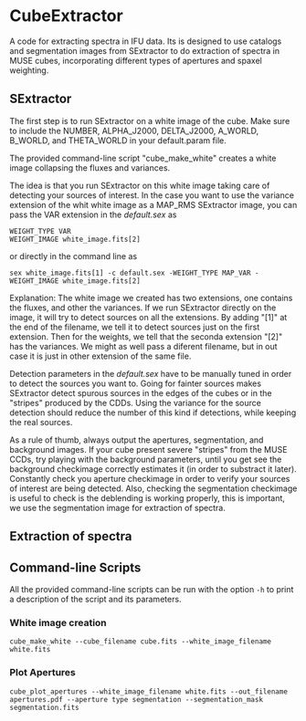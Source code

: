 # CubeExtractor
A code for extracting spectra in IFU data.
Its is designed to use catalogs and segmentation images from SExtractor to do extraction of spectra in MUSE cubes, incorporating different types of apertures and spaxel weighting.

## SExtractor
The first step is to run SExtractor on a white image of the cube. Make sure to include the NUMBER, ALPHA_J2000, DELTA_J2000, A_WORLD, B_WORLD, and THETA_WORLD in your default.param file.

The provided command-line script "cube_make_white" creates a white image collapsing the fluxes and variances.

The idea is that you run SExtractor on this white image taking care of detecting your sources of interest. In the case you want to use the variance extension of the whit white image as a MAP_RMS SExtractor image, you can pass the VAR extension in the *default.sex* as

```
WEIGHT_TYPE VAR
WEIGHT_IMAGE white_image.fits[2]
```

or directly in the command line as

`
sex white_image.fits[1] -c default.sex -WEIGHT_TYPE MAP_VAR -WEIGHT_IMAGE white_image.fits[2]
`

Explanation: The white image we created has two extensions, one contains the fluxes, and other the variances. If we run SExtractor directly on the image, it will try to detect sources on all the extensions. By adding "[1]" at the end of the filename, we tell it to detect sources just on the first extension. Then for the weights, we tell that the seconda extension "[2]" has the variances. We might as well pass a diferent filename, but in out case it is just in other extension of the same file.

Detection parameters in the *default.sex* have to be manually tuned in order to detect the sources you want to. Going for fainter sources makes SExtractor detect spurous sources in the edges of the cubes or in the "stripes" produced by the CDDs. Using the variance for the source detection should reduce the number of this kind if detections, while keeping the real sources.

As a rule of thumb, always output the apertures, segmentation, and background images. If your cube present severe "stripes" from the MUSE CCDs, try playing with the background parameters, until you get see the background checkimage correctly estimates it (in order to substract it later). Constantly check you aperture checkimage in order to verify your sources of interest are being detected. Also, checking the segmentation checkimage is useful to check is the deblending is working properly, this is important, we use the segmentation image for extraction of spectra.

## Extraction of spectra



## Command-line Scripts

All the provided command-line scripts can be run with the option `-h` to print a description of the script and its parameters.

### White image creation
`
cube_make_white --cube_filename cube.fits --white_image_filename white.fits
`

### Plot Apertures
`
cube_plot_apertures --white_image_filename white.fits --out_filename apertures.pdf --aperture type segmentation --segmentation_mask segmentation.fits
`


